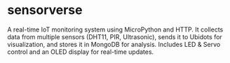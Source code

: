 # sensorverse
A real-time IoT monitoring system using MicroPython and HTTP. It collects data from multiple sensors (DHT11, PIR, Ultrasonic), sends it to Ubidots for visualization, and stores it in MongoDB for analysis. Includes LED &amp; Servo control and an OLED display for real-time updates.
